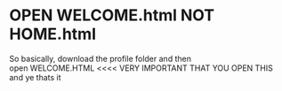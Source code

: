 # OPEN WELCOME.html NOT HOME.html
So basically, download the profile folder and then </br>
open WELCOME.HTML <<<< VERY IMPORTANT THAT YOU OPEN THIS</br>
and ye thats it
